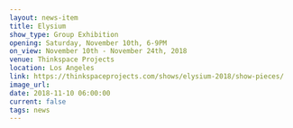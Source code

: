 ```yaml
---
layout: news-item
title: Elysium
show_type: Group Exhibition
opening: Saturday, November 10th, 6-9PM
on_view: November 10th - November 24th, 2018
venue: Thinkspace Projects
location: Los Angeles
link: https://thinkspaceprojects.com/shows/elysium-2018/show-pieces/
image_url:
date: 2018-11-10 06:00:00
current: false
tags: news
---
```

